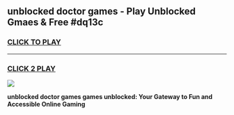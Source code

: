 
## unblocked doctor games - Play Unblocked Gmaes & Free #dq13c
<h3>
<a href="https://news.freeplayer.one?title=unblocked_doctor_games&ref=03M">CLICK TO PLAY</a></h3>
<hr>

<h3>
<a href="https://news.freeplayer.one?title=unblocked_doctor_games&ref=03M">CLICK 2 PLAY</a>
  
</h3>

<a href="https://news.freeplayer.one?title=unblocked_doctor_games&ref=03M"><img src="https://clearcache.store/games.png"></a>


**unblocked doctor games games unblocked: Your Gateway to Fun and Accessible Online Gaming**
